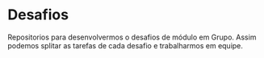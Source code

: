 # Desafios
Repositorios para desenvolvermos o desafios de módulo em Grupo. Assim podemos splitar as tarefas de cada desafio e trabalharmos em equipe.

